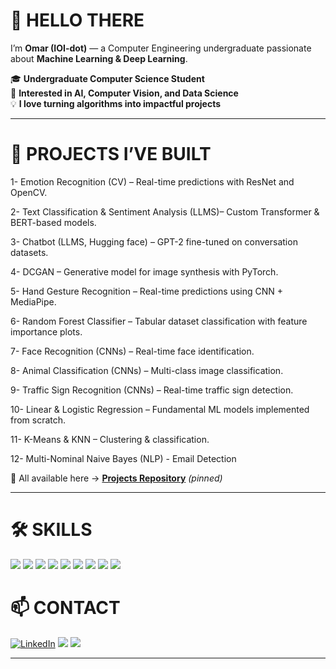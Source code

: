# 👋 **HELLO THERE**

I’m **Omar (IOI-dot)** — a Computer Engineering undergraduate passionate about **Machine Learning & Deep Learning**.  

🎓 **Undergraduate Computer Science Student**  
🧠 **Interested in AI, Computer Vision, and Data Science**  
💡 **I love turning algorithms into impactful projects**  

---

# 🚀 **PROJECTS I’VE BUILT**

1- Emotion Recognition (CV) – Real-time predictions with ResNet and OpenCV.

2- Text Classification & Sentiment Analysis (LLMS)– Custom Transformer & BERT-based models.

3- Chatbot (LLMS, Hugging face) – GPT-2 fine-tuned on conversation datasets.

4- DCGAN – Generative model for image synthesis with PyTorch.

5- Hand Gesture Recognition – Real-time predictions using CNN + MediaPipe.

6- Random Forest Classifier – Tabular dataset classification with feature importance plots.

7- Face Recognition (CNNs) – Real-time face identification.

8- Animal Classification (CNNs) – Multi-class image classification.

9- Traffic Sign Recognition (CNNs) – Real-time traffic sign detection.

10- Linear & Logistic Regression – Fundamental ML models implemented from scratch.

11- K-Means & KNN – Clustering & classification.

12- Multi-Nominal Naive Bayes (NLP) - Email Detection 

📌 All available here → [**Projects Repository**](https://github.com/IOI-dot/Projects) *(pinned)*  

---

# 🛠️ **SKILLS**

<p align="left">  
<img src="https://img.shields.io/badge/Python-3776AB?style=for-the-badge&logo=python&logoColor=white"/>  
<img src="https://img.shields.io/badge/Numpy-013243?style=for-the-badge&logo=numpy&logoColor=white"/>  
<img src="https://img.shields.io/badge/Pandas-150458?style=for-the-badge&logo=pandas&logoColor=white"/>  
<img src="https://img.shields.io/badge/Jupyter-F37626?style=for-the-badge&logo=jupyter&logoColor=white"/>  
<img src="https://img.shields.io/badge/scikit--learn-F7931E?style=for-the-badge&logo=scikit-learn&logoColor=white"/>  
<img src="https://img.shields.io/badge/TensorFlow-FF6F00?style=for-the-badge&logo=tensorflow&logoColor=white"/>  
<img src="https://img.shields.io/badge/PyTorch-EE4C2C?style=for-the-badge&logo=pytorch&logoColor=white"/>  
<img src="https://img.shields.io/badge/OpenCV-5C3EE8?style=for-the-badge&logo=opencv&logoColor=white"/>  
<img src="https://img.shields.io/badge/C++-00599C?style=for-the-badge&logo=cplusplus&logoColor=white"/>  
</p>  

# 📫 **CONTACT**

[![LinkedIn](https://img.shields.io/badge/LinkedIn-0A66C2?style=for-the-badge&logo=linkedin&logoColor=white)](https://www.linkedin.com/in/omarelhussein/)
<a href="mailto:omarelhussein@aucegypt.edu"><img src="https://img.shields.io/badge/Gmail-D14836?style=for-the-badge&logo=gmail&logoColor=white"/></a>
<a href="https://github.com/IOI-dot?tab=followers"><img src="https://img.shields.io/github/followers/IOI-dot?label=Follow&style=for-the-badge"/></a>

---
<!--
**IOI-dot/IOI-dot** is a ✨ _special_ ✨ repository because its `README.md` (this file) appears on your GitHub profile.

Here are some ideas to get you started:

- 🔭 I’m currently working on ...
- 🌱 I’m currently learning ...
- 👯 I’m looking to collaborate on ...
- 🤔 I’m looking for help with ...
- 💬 Ask me about ...
- 📫 How to reach me: ...
- 😄 Pronouns: ...
- ⚡ Fun fact: ...
-->
